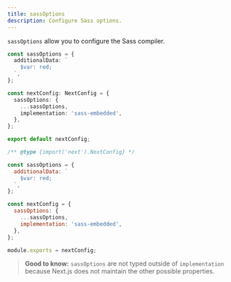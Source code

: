 ```yaml
---
title: sassOptions
description: Configure Sass options.
---
```


`sassOptions` allow you to configure the Sass compiler.

```ts filename="next.config.ts" switcher
const sassOptions = {
  additionalData: `
    $var: red;
  `,
};

const nextConfig: NextConfig = {
  sassOptions: {
    ...sassOptions,
    implementation: 'sass-embedded',
  },
};

export default nextConfig;
```

```js filename="next.config.js" switcher
/** @type {import('next').NextConfig} */

const sassOptions = {
  additionalData: `
    $var: red;
  `,
};

const nextConfig = {
  sassOptions: {
    ...sassOptions,
    implementation: 'sass-embedded',
  },
};

module.exports = nextConfig;
```

> **Good to know:** `sassOptions` are not typed outside of `implementation` because Next.js does not maintain the other possible properties.
